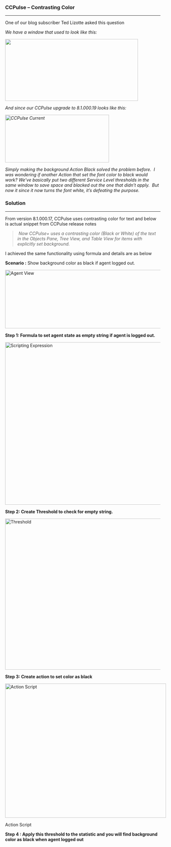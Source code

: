 
### CCPulse &#8211; Contrasting Color

* * *

One of our blog subscriber Ted Lizotte asked this question

_We have a window that used to look like this:_

_[<img class="aligncenter size-full wp-image-5661" src="http://localhost/newlakshmikanth3/wp-content/uploads/2015/06/CCPulse-Previous.png" alt="" width="431" height="201" srcset="http://localhost/newlakshmikanth3/wp-content/uploads/2015/06/CCPulse-Previous.png 431w, http://localhost/newlakshmikanth3/wp-content/uploads/2015/06/CCPulse-Previous-300x140.png 300w" sizes="(max-width: 431px) 100vw, 431px" />](http://localhost/newlakshmikanth3/wp-content/uploads/2015/06/CCPulse-Previous.png)_

_And since our CCPulse upgrade to 8.1.000.19 looks like this:_

_[<img class="aligncenter size-full wp-image-5651" src="http://localhost/newlakshmikanth3/wp-content/uploads/2015/06/CCPulse-Current.png" alt="CCPulse Current" width="337" height="155" srcset="http://localhost/newlakshmikanth3/wp-content/uploads/2015/06/CCPulse-Current.png 337w, http://localhost/newlakshmikanth3/wp-content/uploads/2015/06/CCPulse-Current-300x138.png 300w" sizes="(max-width: 337px) 100vw, 337px" />](http://localhost/newlakshmikanth3/wp-content/uploads/2015/06/CCPulse-Current.png)_

_Simply making the background Action Black solved the problem before.  I was wondering if another Action that set the font color to black would work? We’ve basically put two different Service Level thresholds in the same window to save space and blacked out the one that didn’t apply.  But now it since it now turns the font white, it’s defeating the purpose._

### Solution

* * *

From version 8.1.000.17, CCPulse uses contrasting color for text and below is actual snippet from CCPulse release notes

>  _Now CCPulse+ uses a contrasting color (Black or White) of the text in the Objects Pane, Tree View, and Table View for items with explicitly set background._

I achieved the same functionality using formula and details are as below

**Scenario :** Show background color as black if agent logged out.

<img class="size-full wp-image-5532 aligncenter" src="http://localhost/newlakshmikanth3/wp-content/uploads/2015/06/AgentView.png" alt="Agent View" width="715" height="190" srcset="http://localhost/newlakshmikanth3/wp-content/uploads/2015/06/AgentView.png 715w, http://localhost/newlakshmikanth3/wp-content/uploads/2015/06/AgentView-300x80.png 300w" sizes="(max-width: 715px) 100vw, 715px" /> 

**Step 1: Formula to set agent state as empty string if agent is logged out.**

<img class="size-full wp-image-5542 aligncenter" src="http://localhost/newlakshmikanth3/wp-content/uploads/2015/06/Scripting-Expression.png" alt="Scripting Expression" width="610" height="528" srcset="http://localhost/newlakshmikanth3/wp-content/uploads/2015/06/Scripting-Expression.png 610w, http://localhost/newlakshmikanth3/wp-content/uploads/2015/06/Scripting-Expression-300x260.png 300w, http://localhost/newlakshmikanth3/wp-content/uploads/2015/06/Scripting-Expression-80x70.png 80w" sizes="(max-width: 610px) 100vw, 610px" /> 

**Step 2: Create Threshold to check for empty string.**

<img class="size-full wp-image-5552 aligncenter" src="http://localhost/newlakshmikanth3/wp-content/uploads/2015/06/Threshold.png" alt="Threshold" width="563" height="491" srcset="http://localhost/newlakshmikanth3/wp-content/uploads/2015/06/Threshold.png 563w, http://localhost/newlakshmikanth3/wp-content/uploads/2015/06/Threshold-300x262.png 300w, http://localhost/newlakshmikanth3/wp-content/uploads/2015/06/Threshold-80x70.png 80w" sizes="(max-width: 563px) 100vw, 563px" /> 

**Step 3: Create action to set color as black**

<div id="attachment_5522" style="width: 532px" class="wp-caption aligncenter">
  <a href="http://localhost/newlakshmikanth3/wp-content/uploads/2015/06/Action.png"><img aria-describedby="caption-attachment-5522" class="size-full wp-image-5522" src="http://localhost/newlakshmikanth3/wp-content/uploads/2015/06/Action.png" alt="Action Script" width="522" height="436" srcset="http://localhost/newlakshmikanth3/wp-content/uploads/2015/06/Action.png 522w, http://localhost/newlakshmikanth3/wp-content/uploads/2015/06/Action-300x251.png 300w" sizes="(max-width: 522px) 100vw, 522px" /></a>
  
  <p id="caption-attachment-5522" class="wp-caption-text">
    Action Script
  </p>
</div>

**Step 4 : Apply this threshold to the statistic and you will find background color as black when agent logged out**

&nbsp;